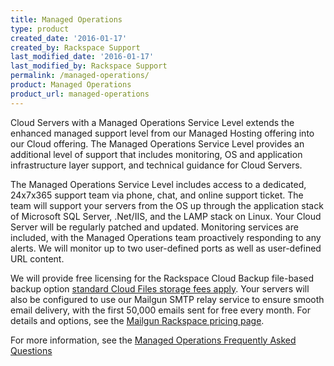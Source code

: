 ```yaml
---
title: Managed Operations
type: product
created_date: '2016-01-17'
created_by: Rackspace Support
last_modified_date: '2016-01-17'
last_modified_by: Rackspace Support
permalink: /managed-operations/
product: Managed Operations
product_url: managed-operations
---
```


Cloud Servers with a Managed Operations Service Level extends the enhanced managed support level from our Managed Hosting offering into our Cloud offering. The Managed Operations Service Level provides an additional level of support that includes monitoring, OS and application infrastructure layer support, and technical guidance for Cloud Servers.

The Managed Operations Service Level includes access to a dedicated, 24x7x365 support team via phone, chat, and online support ticket. The team will support your servers from the OS up through the application stack of Microsoft SQL Server, .Net/IIS, and the LAMP stack on Linux. Your Cloud Server will be regularly patched and updated. Monitoring services are included, with the Managed Operations team proactively responding to any alerts. We will monitor up to two user-defined ports as well as user-defined URL content.

We will provide free licensing for the Rackspace Cloud Backup file-based backup option [standard Cloud Files storage fees apply](http://www.rackspace.com/cloud/cloud_hosting_products/files/pricing/). Your servers will also be configured to use our Mailgun SMTP relay service to ensure smooth email delivery, with the first 50,000 emails sent for free every month. For details and options, see the [Mailgun Rackspace pricing page](http://www.mailgun.com/rackspace).

For more information, see the [Managed Operations Frequently Asked Questions](/how-to/managed-operations-faq/)
